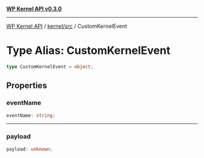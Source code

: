 [**WP Kernel API v0.3.0**](../../../README.md)

---

[WP Kernel API](../../../README.md) / [kernel/src](../README.md) / CustomKernelEvent

# Type Alias: CustomKernelEvent

```ts
type CustomKernelEvent = object;
```

## Properties

### eventName

```ts
eventName: string;
```

---

### payload

```ts
payload: unknown;
```
